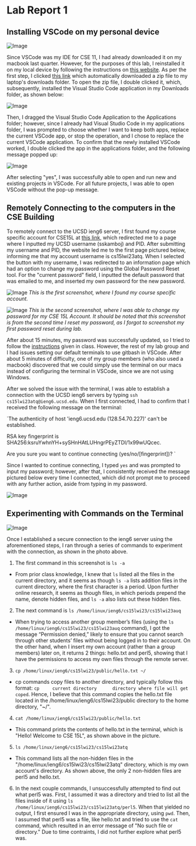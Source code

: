 # Lab Report 1

## Installing VSCode on my personal device

![Image](images/vscode_downloaded.png)

  Since VSCode was my IDE for CSE 11, I had already downloaded it on my macbook last quarter. However, for the purposes of this lab, I reinstalled it on my local device by following the instructions on [this website]( https://code.visualstudio.com/docs/setup/mac ). As per the first step, I clicked [this link]( https://go.microsoft.com/fwlink/?LinkID=534106 ) which automatically downloaded a zip file to my laptop's downloads folder. To open the zip file, I double clicked it, which, subsequently, installed the Visual Studio Code application in my Downloads folder, as shown below: 
  
![Image](images/VSCode_in_downloads_folder.png)

   Then, I dragged the Visual Studio Code Application to the Applications folder; however, since I already had Visual Studio Code in my applications folder, I was prompted to choose whether I want to keep both apps, replace the current VSCode app, or stop the operation, and I chose to replace the current VSCode application. To confirm that the newly installed VSCode worked, I double clicked the app in the applications folder, and the following message popped up: 

![Image]( images/ensure_VSCode_safe.png )

   After selecting "yes", I was successfully able to open and run new and existing projects in VSCode. For all future projects, I was able to open VSCode without the pop-up message. 

## Remotely Connecting to the computers in the CSE Building

  To remotely connect to the UCSD ieng6 server, I first found my course specific account for CSE15L at [this link]( https://sdacs.ucsd.edu/~icc/index.php ), which redirected me to a page where I inputted my UCSD username (sskamboj) and PID. After submitting my username and PID, the website led me to the first page pictured below, informing me that my account username is cs15lwi23atq. When I selected the button with my username, I was redirected to an information page which had an option to change my password using the Global Password Reset tool. For the "current password" field, I inputted the default password that was emailed to me, and inserted my own password for the new password.

![Image]( images/found_course_account.png )
*This is the first screenshot, where I found my course specific account.*

![Image]( images/change_password_tool.png )
*This is the second screenshot, where I was able to change my password for my CSE 15L Account. It should be noted that this screenshot is from the second time I reset my password, as I forgot to screenshot my first password reset during lab.*
  
  After about 15 minutes, my password was successfully updated, so I tried to follow the [instructions]( https://ucsd-cse15l-w23.github.io/week/week1/#week-1-lab-report ) given in class. However, the rest of my lab group and I had issues setting our default terminals to use gitbash in VSCode. After about 5 minutes of difficulty, one of my group members (who also used a macbook) discovered that we could simply use the terminal on our macs instead of configuring the terminal in VSCode, since we are not using Windows. 
  
  After we solved the issue with the terminal, I was able to establish a connection with the UCSD ieng6 servers by typing `ssh cs15lwi23atq@ieng6.ucsd.edu`. When I first connected, I had to confirm that I received the following message on the terminal:
  
  `The authenticity of host 'ieng6.ucsd.edu (128.54.70.227)' can't be established.
  
   RSA key fingerprint is SHA256:ksruYwhnYH+sySHnHAtLUHngrPEyZTDl/1x99wUQcec.
   
   Are you sure you want to continue connecting (yes/no/[fingerprint])? `
  
  Since I wanted to continue connecting, I typed `yes` and was prompted to input my password; however, after that, I consistently received the message pictured below every time I connected, which did not prompt me to proceed with any further action, aside from typing in my password. 
  
![Image](images/terminal.png)

## Experimenting with Commands on the Terminal

![Image](images/running_commands.png)

Once I established a secure connection to the ieng6 server using the aforementioned steps, I ran through a series of commands to experiment with the connection, as shown in the photo above. 
1. The first command in this screenshot is `ls -a`
* From prior class knowledge, I knew that `ls` listed all the files in the current directory, and it seems as though `ls -a` lists addition files in the current directory, where the first character is a period. Upon further online research, it seems as though files, in which periods prepend the name, denote hidden files, and `ls -a` also lists out these hidden files. 

2. The next command is `ls /home/linux/ieng6/cs15lwi23/cs15lwi23auq`
* When trying to access another group member’s files (using the `ls /home/linux/ieng6/cs15lwi23/cs15lwi23auq` command), I got the message “Permission denied,” likely to ensure that you cannot search through other students’ files without being logged in to their account. On the other hand, when I insert my own account (rather than a group members) later on, it returns 2 things: hello.txt and perl5, showing that I have the permissions to access my own files through the remote server.

3. `cp /home/linux/ieng6/cs15lwi23/public/hello.txt ~/`
* cp commands copy files to another directory, and typically follow this format: `cp     current directory      directory where file will get coped`. Hence, I believe that this command copies the hello.txt file located in the /home/linux/ieng6/cs15lwi23/public directory to the home directory, "~/". 

4. `cat /home/linux/ieng6/cs15lwi23/public/hello.txt`
* This command prints the contents of hello.txt in the terminal, which is "Hello! Welcome to CSE 15L", as shown above in the picture.

5. `ls /home/linux/ieng6/cs15lwi23/cs15lwi23atq`
* This command lists all the non-hidden files in the "/home/linux/ieng6/cs15lwi23/cs15lwi23atq" directory, which is my own account's directory. As shown above, the only 2 non-hidden files are perl5 and hello.txt. 

6. In the next couple commands, I unsuccessfully attempted to find out what perl5 was. First, I assumed it was a directory and tried to list all the files inside of it using `ls /home/linux/ieng6/cs15lwi23/cs15lwi23atq/perl5`. When that yielded no output, I first ensured I was in the appropriate directory, using `pwd`. Then, I assumed 
that perl5 was a file, like hello.txt and tried to use the `cat` command, which resulted in an error message of "No such file or directory." Due to time contraints, I did not further explore what perl5 was. 
